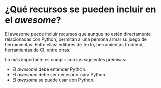 # ¿Qué recursos se pueden incluir en el _awesome_?

El awesome puede incluir recursos que aunque no estén directamente relacionadas con Python, 
permitan a una persona armar su juego de herramientas. Entre ellas: editores de texto, herramientas 
frontend, herramientas de CI, entre otras.

Lo más importante es cumplir con las siguientes premisas:

* El _awesome_ debe entender Python.
* El _awesome_ debe ser necesario para Python.
* El _awesome_ se puede usar con Python.
